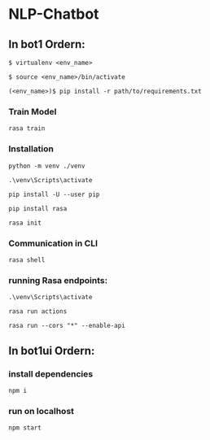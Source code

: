 # NLP-Chatbot

## In bot1 Ordern:

    $ virtualenv <env_name>

    $ source <env_name>/bin/activate

    (<env_name>)$ pip install -r path/to/requirements.txt

### Train Model
    rasa train

### Installation
    python -m venv ./venv

    .\venv\Scripts\activate

    pip install -U --user pip

    pip install rasa

    rasa init

### Communication in CLI
    rasa shell

### running Rasa endpoints:
    .\venv\Scripts\activate
    
    rasa run actions
    
    rasa run --cors "*" --enable-api
    
    
## In bot1ui Ordern:

### install dependencies
    npm i
    
### run on localhost
    npm start
